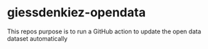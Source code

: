 # giessdenkiez-opendata
This repos purpose is to run a GitHub action to update the open data dataset automatically
